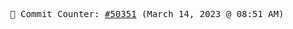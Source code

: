 <p align="center">
    <samp>
        📮 Commit Counter: <a href="https://github.com/Javascript-void0/Javascript-void0/commits/main">#50351</a> (March 14, 2023 @ 08:51 AM)
    </samp>
</p>